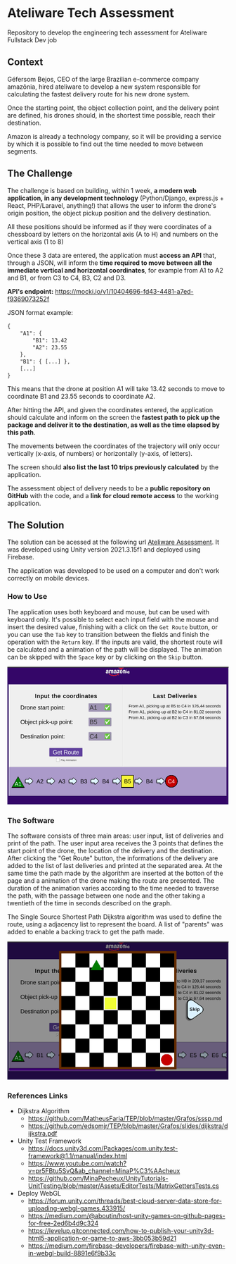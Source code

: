 # Ateliware Tech Assessment

Repository to develop the engineering tech assessment for Ateliware Fullstack Dev job

## Context

Géfersom Bejos, CEO of the large Brazilian e-commerce company amazônia, hired ateliware to develop a new system responsible for calculating the fastest delivery route for his new drone system.

Once the starting point, the object collection point, and the delivery point are defined, his drones should, in the shortest time possible, reach their destination.

Amazon is already a technology company, so it will be providing a service by which it is possible to find out the time needed to move between segments.

## The Challenge

The challenge is based on building, within 1 week, **a modern web application, in any development technology** (Python/Django, express.js + React, PHP/Laravel, anything!) that allows the user to inform the drone's origin position, the object pickup position and the delivery destination.

All these positions should be informed as if they were coordinates of a chessboard by letters on the horizontal axis (A to H) and numbers on the vertical axis (1 to 8)

Once these 3 data are entered, the application must **access an API** that, through a JSON, will inform the **time required to move between all the immediate vertical and horizontal coordinates**, for example from A1 to A2 and B1, or from C3 to C4, B3, C2 and D3.

**API's endpoint:** https://mocki.io/v1/10404696-fd43-4481-a7ed-f9369073252f

JSON format example:

```
{
    "A1": {
        "B1": 13.42
        "A2": 23.55
    },
    "B1": { [...] },
    [...]
}
```

This means that the drone at position A1 will take 13.42 seconds to move to coordinate B1 and 23.55 seconds to coordinate A2.

After hitting the API, and given the coordinates entered, the application should calculate and inform on the screen the **fastest path to pick up the package and deliver it to the destination, as well as the time elapsed by this path**.

The movements between the coordinates of the trajectory will only occur vertically (x-axis, of numbers) or horizontally (y-axis, of letters).

The screen should **also list the last 10 trips previously calculated** by the application.

The assessment object of delivery needs to be a **public repository on GitHub** with the code, and a **link for cloud remote access** to the working application.

## The Solution

The solution can be acessed at the following url [Ateliware Assessment](https://ateliwareassessment.web.app/). It was developed using Unity version 2021.3.15f1 and deployed using Firebase. 

The application was developed to be used on a computer and don't work correctly on mobile devices.

### How to Use

The application uses both keyboard and mouse, but can be used with keyboard only. It's possible to select each input field with the mouse and insert the desired value, finishing with a click on the ```Get Route``` button, or you can use the ```Tab``` key to transition between the fields and finish the operation with the ```Return``` key. If the inputs are valid, the shortest route will be calculated and a animation of the path will be displayed. The animation can be skipped with the ```Space``` key or by clicking on the ```Skip``` button.

![Running application](/Images/running.png)

### The Software

The software consists of three main areas: user input, list of deliveries and print of the path. The user input area receives the 3 points that defines the start point of the drone, the location of the delivery and the destination. After clicking the "Get Route" button, the informations of the delivery are added to the list of last deliveries and printed at the separated area. At the same time the path made by the algorithm are inserted at the botton of the page and a animation of the drone making the route are presented. The duration of the animation varies according to the time needed to traverse the path, with the passage between one node and the other taking a twentieth of the time in seconds described on the graph.

The Single Source Shortest Path Dijkstra algorithm was used to define the route, using a adjacency list to represent the board. A list of "parents" was added to enable a backing track to get the path made.

![Drone animation](/Images/pathAnimation.png)

### References Links

- Dijkstra Algorithm
    - https://github.com/MatheusFaria/TEP/blob/master/Grafos/sssp.md
    - https://github.com/edsomjr/TEP/blob/master/Grafos/slides/dijkstra/dijkstra.pdf
- Unity Test Framework
    - https://docs.unity3d.com/Packages/com.unity.test-framework@1.1/manual/index.html
    - https://www.youtube.com/watch?v=pr5FBtu5SvQ&ab_channel=MinaP%C3%AAcheux
    - https://github.com/MinaPecheux/UnityTutorials-UnitTesting/blob/master/Assets/EditorTests/MatrixGettersTests.cs
- Deploy WebGL
    - https://forum.unity.com/threads/best-cloud-server-data-store-for-uploading-webgl-games.433915/
    - https://medium.com/@aboutin/host-unity-games-on-github-pages-for-free-2ed6b4d9c324
    - https://levelup.gitconnected.com/how-to-publish-your-unity3d-html5-application-or-game-to-aws-3bb053b59d21
    - https://medium.com/firebase-developers/firebase-with-unity-even-in-webgl-build-8891e6f9b33c
